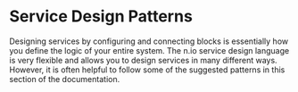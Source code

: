 # Service Design Patterns

Designing services by configuring and connecting blocks is essentially how you define the logic of your entire system. The n.io service design language is very flexible and allows you to design services in many different ways. However, it is often helpful to follow some of the suggested patterns in this section of the documentation.
